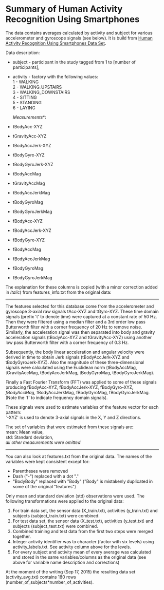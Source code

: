 Summary of Human Activity Recognition Using Smartphones
=================================================

The data contains averages calculated by activity and subject for various accelerometer and gyroscope signals (see below). It is build from [Human Activity Recognition Using Smartphones Data Set](http://archive.ics.uci.edu/ml/datasets/Human+Activity+Recognition+Using+Smartphones). 

Data description:

- subject - participant in the study tagged from 1 to [number of participants],

- activity - factory with the following values:  
  1 - WALKING  
  2 - WALKING_UPSTAIRS  
  3 - WALKING_DOWNSTAIRS  
  4 - SITTING  
  5 - STANDING  
  6 - LAYING  

  *Measurements**:
- tBodyAcc-XYZ
- tGravityAcc-XYZ
- tBodyAccJerk-XYZ
- tBodyGyro-XYZ
- tBodyGyroJerk-XYZ
- tBodyAccMag
- tGravityAccMag
- tBodyAccJerkMag
- tBodyGyroMag
- tBodyGyroJerkMag
- fBodyAcc-XYZ
- fBodyAccJerk-XYZ
- fBodyGyro-XYZ
- fBodyAccMag
- fBodyAccJerkMag
- fBodyGyroMag
- fBodyGyroJerkMag
 
The explanation for these columns is copied (with a minor correction added in *italic*) from features_info.txt from the original data:

----------
The features selected for this database come from the accelerometer and gyroscope 3-axial raw signals tAcc-XYZ and tGyro-XYZ. These time domain signals (prefix 't' to denote time) were captured at a constant rate of 50 Hz. Then they were filtered using a median filter and a 3rd order low pass Butterworth filter with a corner frequency of 20 Hz to remove noise. Similarly, the acceleration signal was then separated into body and gravity acceleration signals (tBodyAcc-XYZ and tGravityAcc-XYZ) using another low pass Butterworth filter with a corner frequency of 0.3 Hz. 

Subsequently, the body linear acceleration and angular velocity were derived in time to obtain Jerk signals (tBodyAccJerk-XYZ and tBodyGyroJerk-XYZ). Also the magnitude of these three-dimensional signals were calculated using the Euclidean norm (tBodyAccMag, tGravityAccMag, tBodyAccJerkMag, tBodyGyroMag, tBodyGyroJerkMag). 

Finally a Fast Fourier Transform (FFT) was applied to some of these signals producing fBodyAcc-XYZ, fBodyAccJerk-XYZ, fBodyGyro-XYZ, *fBodyAccMag*, fBodyAccJerkMag, fBodyGyroMag, fBodyGyroJerkMag. (Note the 'f' to indicate frequency domain signals). 

These signals were used to estimate variables of the feature vector for each pattern:  
'-XYZ' is used to denote 3-axial signals in the X, Y and Z directions.

The set of variables that were estimated from these signals are:   
mean: Mean value,  
std: Standard deviation,  
*all other measurements were omitted*  

----------

You can also look at features.txt from the original data. The names of the variables were kept consistent except for:

- Parentheses were removed
- Dash ("-") replaced with a dot "."
- "BodyBody" replaced with "Body" ("Body" is mistakenly duplicated in some of the original "features")

Only mean and standard deviation (std) observations were used. The following transformations were applied to the original data:

1. For train data set, the sensor data (X_train.txt), activities (y_train.txt) and subjects (subject_train.txt) were combined.
2. For test data set, the sensor data (X_test.txt), activities (y_test.txt) and subjects (subject_test.txt) were combined.
3. Combined training and test data from the first two steps were merged together.
4. Integer activity identifier was to character (factor with six levels) using activity_labels.txt. See activity column above for the levels.
5. For every subject and activity mean of every average was calculated and stored in the same variables/columns as the original data (see above for variable name description and corrections)

At the moment of the writing (Sep 17, 2015) the resulting data set (activity_avg.txt) contains 180 rows (number_of_subjects*number_of_activities).
